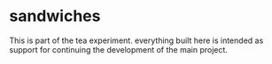 # sandwiches
This is part of the tea experiment. everything built here is intended as support for continuing the development of the main project.

